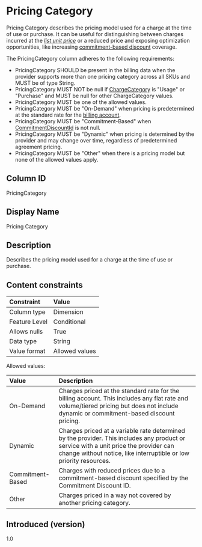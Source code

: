 # Pricing Category

Pricing Category describes the pricing model used for a charge at the time of use or purchase. It can be useful for distinguishing between charges incurred at the [*list unit price*](#glossary:list-unit-price) or a reduced price and exposing optimization opportunities, like increasing [commitment-based discount](#glossary:commitment-based-discount) coverage.

The PricingCategory column adheres to the following requirements:

* PricingCategory SHOULD be present in the billing data when the provider supports more than one pricing category across all SKUs and MUST be of type String.
* PricingCategory MUST NOT be null if [ChargeCategory](#chargecategory) is "Usage" or "Purchase" and MUST be null for other ChargeCategory values.
* PricingCategory MUST be one of the allowed values.
* PricingCategory MUST be "On-Demand" when pricing is predetermined at the standard rate for the [billing account](#glossary:billing-account).
* PricingCategory MUST be "Commitment-Based" when [CommitmentDiscountId](#commitmentdiscountid) is not null.
* PricingCategory MUST be "Dynamic" when pricing is determined by the provider and may change over time, regardless of predetermined agreement pricing.
* PricingCategory MUST be "Other" when there is a pricing model but none of the allowed values apply.

## Column ID

PricingCategory

## Display Name

Pricing Category

## Description

Describes the pricing model used for a charge at the time of use or purchase.

## Content constraints

| Constraint      | Value          |
| :-------------- | :------------- |
| Column type     | Dimension      |
| Feature Level   | Conditional    |
| Allows nulls    | True           |
| Data type       | String         |
| Value format    | Allowed values |

Allowed values:

| Value            | Description                     |
| :--------------- | :-------------------------------|
| On-Demand        | Charges priced at the standard rate for the billing account. This includes any flat rate and volume/tiered pricing but does not include dynamic or commitment-based discount pricing. |
| Dynamic          | Charges priced at a variable rate determined by the provider. This includes any product or service with a unit price the provider can change without notice, like interruptible or low priority resources.   |
| Commitment-Based | Charges with reduced prices due to a commitment-based discount specified by the Commitment Discount ID.   |
| Other            | Charges priced in a way not covered by another pricing category.  |

## Introduced (version)

1.0
